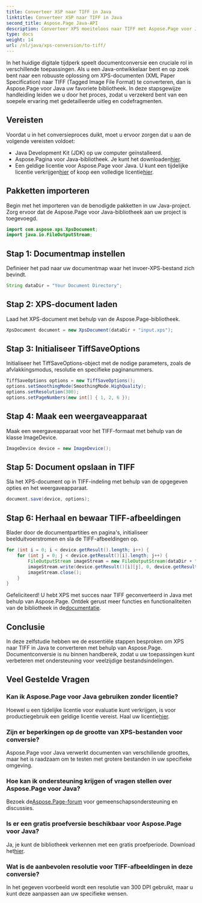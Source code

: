 ```yaml
---
title: Converteer XSP naar TIFF in Java
linktitle: Converteer XSP naar TIFF in Java
second_title: Aspose.Page Java-API
description: Converteer XPS moeiteloos naar TIFF met Aspose.Page voor Java. Volg onze stapsgewijze handleiding voor een naadloze integratie. Download nu!
type: docs
weight: 14
url: /nl/java/xps-conversion/to-tiff/
---
```

In het huidige digitale tijdperk speelt documentconversie een cruciale rol in verschillende toepassingen. Als u een Java-ontwikkelaar bent en op zoek bent naar een robuuste oplossing om XPS-documenten (XML Paper Specification) naar TIFF (Tagged Image File Format) te converteren, dan is Aspose.Page voor Java uw favoriete bibliotheek. In deze stapsgewijze handleiding leiden we u door het proces, zodat u verzekerd bent van een soepele ervaring met gedetailleerde uitleg en codefragmenten.
## Vereisten
Voordat u in het conversieproces duikt, moet u ervoor zorgen dat u aan de volgende vereisten voldoet:
- Java Development Kit (JDK) op uw computer geïnstalleerd.
-  Aspose.Pagina voor Java-bibliotheek. Je kunt het downloaden[hier](https://releases.aspose.com/page/java/).
-  Een geldige licentie voor Aspose.Page voor Java. U kunt een tijdelijke licentie verkrijgen[hier](https://purchase.aspose.com/temporary-license/) of koop een volledige licentie[hier](https://purchase.aspose.com/buy).
## Pakketten importeren
Begin met het importeren van de benodigde pakketten in uw Java-project. Zorg ervoor dat de Aspose.Page voor Java-bibliotheek aan uw project is toegevoegd.
```java
import com.aspose.xps.XpsDocument;
import java.io.FileOutputStream;
```
## Stap 1: Documentmap instellen
Definieer het pad naar uw documentmap waar het invoer-XPS-bestand zich bevindt.
```java
String dataDir = "Your Document Directory";
```
## Stap 2: XPS-document laden
Laad het XPS-document met behulp van de Aspose.Page-bibliotheek.
```java
XpsDocument document = new XpsDocument(dataDir + "input.xps");
```
## Stap 3: Initialiseer TiffSaveOptions
Initialiseer het TiffSaveOptions-object met de nodige parameters, zoals de afvlakkingsmodus, resolutie en specifieke paginanummers.
```java
TiffSaveOptions options = new TiffSaveOptions();
options.setSmoothingMode(SmoothingMode.HighQuality);
options.setResolution(300);
options.setPageNumbers(new int[] { 1, 2, 6 });
```
## Stap 4: Maak een weergaveapparaat
Maak een weergaveapparaat voor het TIFF-formaat met behulp van de klasse ImageDevice.
```java
ImageDevice device = new ImageDevice();
```
## Stap 5: Document opslaan in TIFF
Sla het XPS-document op in TIFF-indeling met behulp van de opgegeven opties en het weergaveapparaat.
```java
document.save(device, options);
```
## Stap 6: Herhaal en bewaar TIFF-afbeeldingen
Blader door de documentpartities en pagina's, initialiseer beelduitvoerstromen en sla de TIFF-afbeeldingen op.
```java
for (int i = 0; i < device.getResult().length; i++) {
    for (int j = 0; j < device.getResult()[i].length; j++) {
        FileOutputStream imageStream = new FileOutputStream(dataDir + "XPStoTIFF" + "_" + (i + 1) + "_" + (j + 1) + ".tif");
        imageStream.write(device.getResult()[i][j], 0, device.getResult()[i][j].length);
        imageStream.close();
    }
}
```
 Gefeliciteerd! U hebt XPS met succes naar TIFF geconverteerd in Java met behulp van Aspose.Page. Ontdek gerust meer functies en functionaliteiten van de bibliotheek in de[documentatie](https://reference.aspose.com/page/java/).
## Conclusie
In deze zelfstudie hebben we de essentiële stappen besproken om XPS naar TIFF in Java te converteren met behulp van Aspose.Page. Documentconversie is nu binnen handbereik, zodat u uw toepassingen kunt verbeteren met ondersteuning voor veelzijdige bestandsindelingen.
## Veel Gestelde Vragen
### Kan ik Aspose.Page voor Java gebruiken zonder licentie?
 Hoewel u een tijdelijke licentie voor evaluatie kunt verkrijgen, is voor productiegebruik een geldige licentie vereist. Haal uw licentie[hier](https://purchase.aspose.com/buy).
### Zijn er beperkingen op de grootte van XPS-bestanden voor conversie?
Aspose.Page voor Java verwerkt documenten van verschillende groottes, maar het is raadzaam om te testen met grotere bestanden in uw specifieke omgeving.
### Hoe kan ik ondersteuning krijgen of vragen stellen over Aspose.Page voor Java?
 Bezoek de[Aspose.Page-forum](https://forum.aspose.com/c/page/39) voor gemeenschapsondersteuning en discussies.
### Is er een gratis proefversie beschikbaar voor Aspose.Page voor Java?
 Ja, je kunt de bibliotheek verkennen met een gratis proefperiode. Download het[hier](https://releases.aspose.com/).
### Wat is de aanbevolen resolutie voor TIFF-afbeeldingen in deze conversie?
In het gegeven voorbeeld wordt een resolutie van 300 DPI gebruikt, maar u kunt deze aanpassen aan uw specifieke wensen.